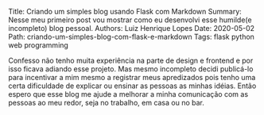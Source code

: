 Title:   Criando um simples blog usando Flask com Markdown
Summary: Nesse meu primeiro post vou mostrar como eu desenvolvi esse humilde(e incompleto) blog pessoal.
Authors: Luiz Henrique Lopes
Date:   2020-05-02
Path: criando-um-simples-blog-com-flask-e-markdown
Tags: flask
      python
      web
      programming

Confesso não tenho muita experiência na parte de design e frontend e por isso ficava adiando esse projeto.
Mas mesmo incompleto decidi publicá-lo para incentivar a mim mesmo a registrar meus apredizados
pois tenho uma certa dificuldade de explicar ou ensinar as pessoas as minhas idéias. Então espero que esse blog
me ajude a melhorar a minha comunicação com as pessoas ao meu redor, seja no trabalho, em casa ou no bar.
